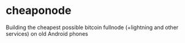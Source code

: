 # cheaponode
Building the cheapest possible bitcoin fullnode (+lightning and other services) on old Android phones
